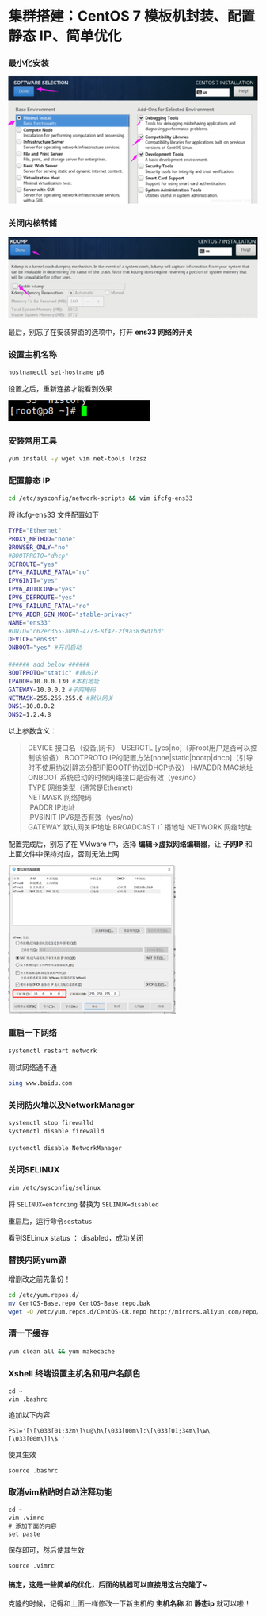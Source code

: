 # 集群搭建：CentOS 7 模板机封装、配置静态 IP、简单优化

### 最小化安装



<img src="../../images/2020070620130473.png" style="zoom: 50%;" />

### 关闭内核转储

<img src="../../images/20200706201609567.png" style="zoom: 67%;" />

最后，别忘了在安装界面的选项中，打开 **ens33 网络的开关**



### 设置主机名称

```bash
hostnamectl set-hostname p8
```

设置之后，重新连接才能看到效果

![在这里插入图片描述](../../images/20200707000056412.png)



### 安装常用工具

```bash
yum install -y wget vim net-tools lrzsz
```



### 配置静态 IP

```bash
cd /etc/sysconfig/network-scripts && vim ifcfg-ens33
```

将 ifcfg-ens33 文件配置如下

```bash
TYPE="Ethernet"
PROXY_METHOD="none"
BROWSER_ONLY="no"
#BOOTPROTO="dhcp"
DEFROUTE="yes"
IPV4_FAILURE_FATAL="no"
IPV6INIT="yes"
IPV6_AUTOCONF="yes"
IPV6_DEFROUTE="yes"
IPV6_FAILURE_FATAL="no"
IPV6_ADDR_GEN_MODE="stable-privacy"
NAME="ens33"
#UUID="c62ec355-a09b-4773-8f42-2f9a3839d1bd"
DEVICE="ens33"
ONBOOT="yes" #开机启动

###### add below ######
BOOTPROTO="static" #静态IP
IPADDR=10.0.0.130 #本机地址
GATEWAY=10.0.0.2 #子网掩码
NETMASK=255.255.255.0 #默认网关
DNS1=10.0.0.2
DNS2=1.2.4.8
```

以上参数含义：

>DEVICE     接口名（设备,网卡）
>USERCTL    [yes|no]（非root用户是否可以控制该设备）
>BOOTPROTO  IP的配置方法[none|static|bootp|dhcp]（引导时不使用协议|静态分配IP|BOOTP协议|DHCP协议）
>HWADDR     MAC地址   
>ONBOOT     系统启动的时候网络接口是否有效（yes/no）   
>TYPE       网络类型（通常是Ethemet）   
>NETMASK    网络掩码   
>IPADDR     IP地址   
>IPV6INIT   IPV6是否有效（yes/no）   
>GATEWAY    默认网关IP地址
>BROADCAST  广播地址
>NETWORK    网络地址

配置完成后，别忘了在 VMware 中，选择 **编辑->虚拟网络编辑器**，让 **子网IP** 和上面文件中保持对应，否则无法上网

<img src="../../images/20201228170930790.png" alt="在这里插入图片描述" style="zoom:33%;" />

### 重启一下网络

```bash
systemctl restart network
```

测试网络通不通

```bash
ping www.baidu.com
```



### 关闭防火墙以及NetworkManager

```bash
systemctl stop firewalld
systemctl disable firewalld 

systemctl disable NetworkManager
```



### 关闭SELINUX

```bash
vim /etc/sysconfig/selinux
```

将 `SELINUX=enforcing` 替换为 `SELINUX=disabled`

重启后，运行命令`sestatus`

看到SELinux status ：  disabled，成功关闭



### 替换内网yum源

增删改之前先备份！

```bash
cd /etc/yum.repos.d/
mv CentOS-Base.repo CentOS-Base.repo.bak
wget -O /etc/yum.repos.d/CentOS-CR.repo http://mirrors.aliyun.com/repo/Centos-7.repo
```



### 清一下缓存

```bash
yum clean all && yum makecache
```



### Xshell 终端设置主机名和用户名颜色

```shell
cd ~
vim .bashrc
```

追加以下内容

```shell
PS1='[\[\033[01;32m\]\u@\h\[\033[00m\]:\[\033[01;34m\]\w\[\033[00m\]]\$ '
```

使其生效

```shell
source .bashrc
```

### 取消vim粘贴时自动注释功能

```
cd ~
vim .vimrc
# 添加下面的内容
set paste
```

保存即可，然后使其生效

```
source .vimrc
```



#### 搞定，这是一些简单的优化，后面的机器可以直接用这台克隆了~

克隆的时候，记得和上面一样修改一下新主机的 **主机名称** 和 **静态ip** 就可以啦！